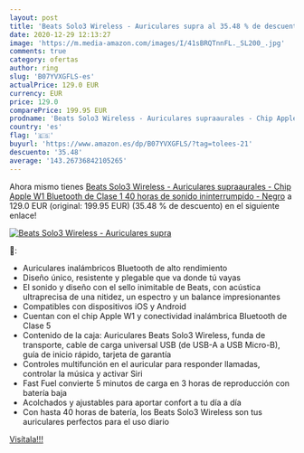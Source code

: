 ```yaml
---
layout: post
title: 'Beats Solo3 Wireless - Auriculares supra al 35.48 % de descuento'
date: 2020-12-29 12:13:27
image: 'https://m.media-amazon.com/images/I/41sBRQTnnFL._SL200_.jpg'
comments: true
category: ofertas
author: ring
slug: 'B07YVXGFLS-es'
actualPrice: 129.0 EUR
currency: EUR
price: 129.0
comparePrice: 199.95 EUR
prodname: 'Beats Solo3 Wireless - Auriculares supraaurales - Chip Apple W1  Bluetooth de Clase 1  40 horas de sonido ininterrumpido - Negro'
country: 'es'
flag: '🇪🇸'
buyurl: 'https://www.amazon.es/dp/B07YVXGFLS/?tag=tolees-21'
descuento: '35.48'
average: '143.26736842105265'
---
```


Ahora mismo tienes [Beats Solo3 Wireless - Auriculares supraaurales - Chip Apple W1  Bluetooth de Clase 1  40 horas de sonido ininterrumpido - Negro](https://www.amazon.es/dp/B07YVXGFLS/?tag=tolees-21) a 129.0 EUR (original: 199.95 EUR) (35.48 %  de descuento) en el siguiente enlace!

[![Beats Solo3 Wireless - Auriculares supra](https://m.media-amazon.com/images/I/41sBRQTnnFL._SL200_.jpg)](https://www.amazon.es/dp/B07YVXGFLS/?tag=tolees-21)

🔎:

- Auriculares inalámbricos Bluetooth de alto rendimiento
- Diseño único, resistente y plegable que va donde tú vayas
- El sonido y diseño con el sello inimitable de Beats, con acústica ultraprecisa de una nitidez, un espectro y un balance impresionantes
- Compatibles con dispositivos iOS y Android
- Cuentan con el chip Apple W1 y conectividad inalámbrica Bluetooth de Clase 5
- Contenido de la caja: Auriculares Beats Solo3 Wireless, funda de transporte, cable de carga universal USB (de USB-A a USB Micro-B), guía de inicio rápido, tarjeta de garantía
- Controles multifunción en el auricular para responder llamadas, controlar la música y activar Siri
- Fast Fuel convierte 5 minutos de carga en 3 horas de reproducción con batería baja
- Acolchados y ajustables para aportar confort a tu día a día
- Con hasta 40 horas de batería, los Beats Solo3 Wireless son tus auriculares perfectos para el uso diario

[Visítala!!!](https://www.amazon.es/dp/B07YVXGFLS/?tag=tolees-21)
